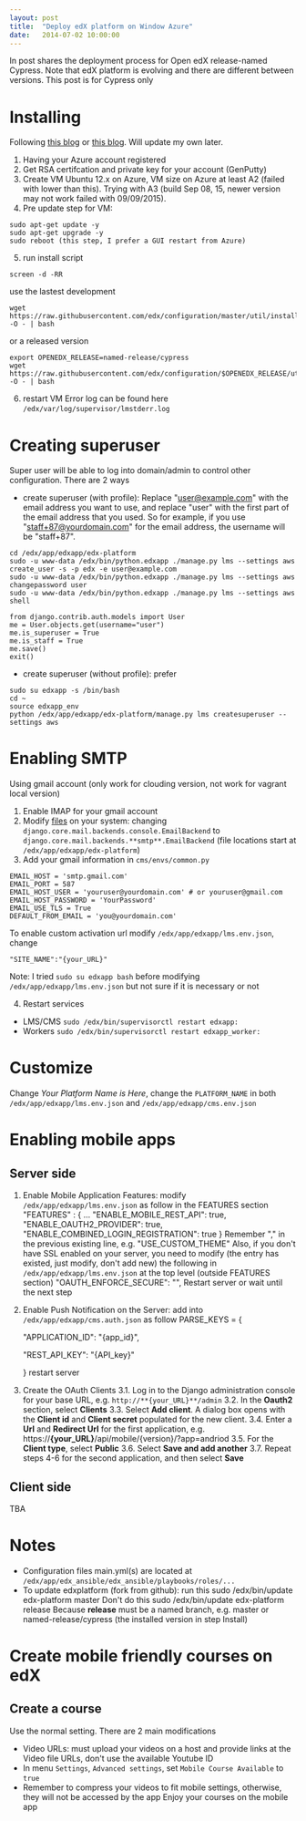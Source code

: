 ```yaml
---
layout: post
title:  "Deploy edX platform on Window Azure"
date:   2014-07-02 10:00:00
---
```


In post shares the deployment process for Open edX release-named Cypress.
Note that edX platform is evolving and there are different between versions. This post is for Cypress only

# Installing
Following [this blog](https://jonsan21.wordpress.com/2015/04/24/installing-open-edx-on-microsoft-azure-2/) or [this blog](http://timsneath.com/installing-open-edx-on-microsoft-azure/). Will update my own later.

1. Having your Azure account registered
2. Get RSA certifcation and private key for your account (GenPutty)
3. Create VM Ubuntu 12.x on Azure, VM size on Azure at least A2 (failed with lower than this). Trying with A3 (build Sep 08, 15, newer version may not work failed with 09/09/2015).
4. Pre update step for VM:
```
sudo apt-get update -y
sudo apt-get upgrade -y
sudo reboot (this step, I prefer a GUI restart from Azure)
```
5. run install script
```
screen -d -RR
```
use the lastest development
```
wget https://raw.githubusercontent.com/edx/configuration/master/util/install/sandbox.sh -O - | bash
```
or a released version
```
export OPENEDX_RELEASE=named-release/cypress
wget https://raw.githubusercontent.com/edx/configuration/$OPENEDX_RELEASE/util/install/sandbox.sh -O - | bash
```
6. restart VM
Error log can be found here `/edx/var/log/supervisor/lmstderr.log`

# Creating superuser
Super user will be able to log into domain/admin to control other configuration. There are 2 ways
* create superuser (with profile): Replace "user@example.com" with the email address you want to use, and replace "user" with the first part of the email address that you used. So for example, if you use "staff+87@yourdomain.com" for the email address, the username will be "staff+87".
```
cd /edx/app/edxapp/edx-platform
sudo -u www-data /edx/bin/python.edxapp ./manage.py lms --settings aws create_user -s -p edx -e user@example.com
sudo -u www-data /edx/bin/python.edxapp ./manage.py lms --settings aws changepassword user
sudo -u www-data /edx/bin/python.edxapp ./manage.py lms --settings aws shell
```
```
from django.contrib.auth.models import User
me = User.objects.get(username="user")
me.is_superuser = True
me.is_staff = True
me.save()
exit()
```
* create superuser (without profile): prefer
```
sudo su edxapp -s /bin/bash
cd ~
source edxapp_env
python /edx/app/edxapp/edx-platform/manage.py lms createsuperuser --settings aws
```

# Enabling SMTP
Using gmail account (only work for clouding version, not work for vagrant local version)

1. Enable IMAP for your gmail account
2. Modify [files](https://github.com/edx/edx-platform/search?q=django.core.mail.backends.console.EmailBackend&type=Code) on your system: changing `django.core.mail.backends.console.EmailBackend` to `django.core.mail.backends.**smtp**.EmailBackend` (file locations start at `/edx/app/edxapp/edx-platform`)
3. Add your gmail information in `cms/envs/common.py`
```
EMAIL_HOST = 'smtp.gmail.com' 
EMAIL_PORT = 587 
EMAIL_HOST_USER = 'youruser@yourdomain.com' # or youruser@gmail.com 
EMAIL_HOST_PASSWORD = 'YourPassword' 
EMAIL_USE_TLS = True 
DEFAULT_FROM_EMAIL = 'you@yourdomain.com'
```

To enable custom activation url modify `/edx/app/edxapp/lms.env.json`, change
```
"SITE_NAME":"{your_URL}"
```
Note: I tried `sudo su edxapp bash` before modifying `/edx/app/edxapp/lms.env.json` but not sure if it is necessary or not

4. Restart services

* LMS/CMS `sudo /edx/bin/supervisorctl restart edxapp:`
* Workers `sudo /edx/bin/supervisorctl restart edxapp_worker:`

# Customize
Change *Your Platform Name is Here*, change the `PLATFORM_NAME` in both `/edx/app/edxapp/lms.env.json` and `/edx/app/edxapp/cms.env.json`

# Enabling mobile apps
## Server side
1. Enable Mobile Application Features: modify `/edx/app/edxapp/lms.env.json` as follow in the FEATURES section
	"FEATURES" : {
		...
		"ENABLE_MOBILE_REST_API": true,
		"ENABLE_OAUTH2_PROVIDER": true,
		"ENABLE_COMBINED_LOGIN_REGISTRATION": true
	}
Remember "," in the previous existing line, e.g. "USE_CUSTOM_THEME"
Also, if you don't have SSL enabled on your server, you need to modify (the entry has existed, just modify, don't add new) the following in `/edx/app/edxapp/lms.env.json` at the top level (outside FEATURES section)
	"OAUTH_ENFORCE_SECURE": "",
Restart server or wait until the next step
2. Enable Push Notification on the Server: add into `/edx/app/edxapp/cms.auth.json` as follow 
	PARSE_KEYS = {

	  "APPLICATION_ID": "{app_id}",

	  "REST_API_KEY": "{API_key}"

	}
restart server
3. Create the OAuth Clients
3.1. Log in to the Django administration console for your base URL, e.g. `http://**{your_URL}**/admin`
3.2. In the **Oauth2** section, select **Clients**
3.3. Select **Add client**. A dialog box opens with the **Client id** and **Client secret** populated for the new client.
3.4. Enter a **Url** and **Redirect Url** for the first application, e.g. https://**{your_URL}**/api/mobile/{version}/?app=andriod
3.5. For the **Client type**, select **Public**
3.6. Select **Save and add another**
3.7. Repeat steps 4-6 for the second application, and then select **Save**
## Client side
TBA
# Notes
* Configuration files main.yml(s) are located at `/edx/app/edx_ansible/edx_ansible/playbooks/roles/...`
* To update edxplatform (fork from github): run this
	sudo /edx/bin/update edx-platform master
Don't do this
	sudo /edx/bin/update edx-platform release
Because **release** must be a named branch, e.g. master or named-release/cypress (the installed version in step Install)

# Create mobile friendly courses on edX
## Create a course
Use the normal setting. There are 2 main modifications
* Video URLs: must upload your videos on a host and provide links at the Video file URLs, don't use the available Youtube ID 
* In menu `Settings`, `Advanced settings`, set `Mobile Course Available` to `true`
* Remember to compress your videos to fit mobile settings, otherwise, they will not be accessed by the app
Enjoy your courses on the mobile app
